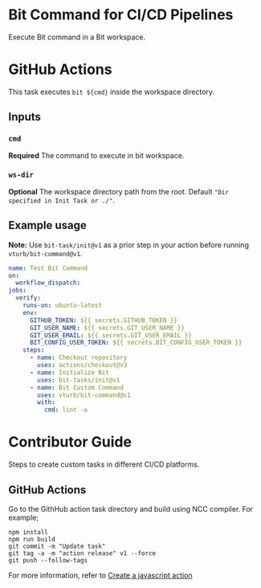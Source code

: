 # Bit Command for CI/CD Pipelines
Execute Bit command in a Bit workspace.

# GitHub Actions

This task executes `bit ${cmd}` inside the workspace directory.

## Inputs

### `cmd`

**Required** The command to execute in bit workspace.

### `ws-dir`

**Optional** The workspace directory path from the root. Default `"Dir specified in Init Task or ./"`.

## Example usage

**Note:** Use `bit-task/init@v1` as a prior step in your action before running `vturb/bit-command@v1`.

```yaml
name: Test Bit Command
on:
  workflow_dispatch:
jobs:
  verify:
    runs-on: ubuntu-latest
    env:
      GITHUB_TOKEN: ${{ secrets.GITHUB_TOKEN }}
      GIT_USER_NAME: ${{ secrets.GIT_USER_NAME }}
      GIT_USER_EMAIL: ${{ secrets.GIT_USER_EMAIL }}
      BIT_CONFIG_USER_TOKEN: ${{ secrets.BIT_CONFIG_USER_TOKEN }}
    steps:
      - name: Checkout repository
        uses: actions/checkout@v3
      - name: Initialize Bit
        uses: bit-tasks/init@v1
      - name: Bit Custom Command
        uses: vturb/bit-command@v1
        with:
          cmd: lint -a
```

# Contributor Guide

Steps to create custom tasks in different CI/CD platforms.

## GitHub Actions

Go to the GithHub action task directory and build using NCC compiler. For example;

```
npm install
npm run build
git commit -m "Update task"
git tag -a -m "action release" v1 --force
git push --follow-tags
```

For more information, refer to [Create a javascript action](https://docs.github.com/en/actions/creating-actions/creating-a-javascript-action)
